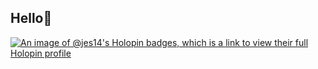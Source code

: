 ## Hello👋 
[![An image of @jes14's Holopin badges, which is a link to view their full Holopin profile](https://holopin.me/jes14)](https://holopin.io/@jes14)
